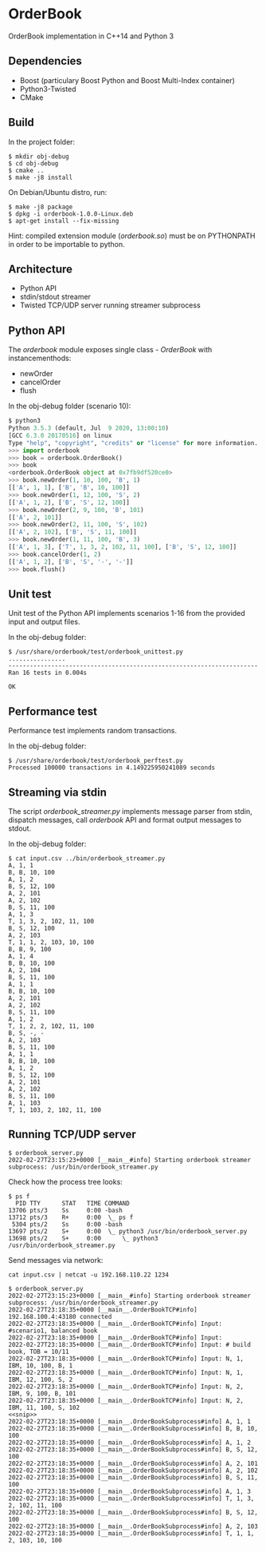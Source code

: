 # OrderBook
OrderBook implementation in C++14 and Python 3

## Dependencies

* Boost (particulary Boost Python and Boost Multi-Index container)
* Python3-Twisted
* CMake

## Build

In the project folder:
```
$ mkdir obj-debug
$ cd obj-debug
$ cmake ..
$ make -j8 install
```
On Debian/Ubuntu distro, run:
```
$ make -j8 package
$ dpkg -i orderbook-1.0.0-Linux.deb
$ apt-get install --fix-missing
```

Hint: compiled extension module (_orderbook.so_) must be on PYTHONPATH in order to be importable to python.


## Architecture
* Python API
* stdin/stdout streamer
* Twisted TCP/UDP server running streamer subprocess

## Python API
The _orderbook_ module exposes single class - _OrderBook_ with instancementhods:
 * newOrder
 * cancelOrder
 * flush

In the obj-debug folder (scenario 10):
```python
$ python3
Python 3.5.3 (default, Jul  9 2020, 13:00:10) 
[GCC 6.3.0 20170516] on linux
Type "help", "copyright", "credits" or "license" for more information.
>>> import orderbook
>>> book = orderbook.OrderBook()
>>> book
<orderbook.OrderBook object at 0x7fb9df520ce0>
>>> book.newOrder(1, 10, 100, 'B', 1)
[['A', 1, 1], ['B', 'B', 10, 100]]
>>> book.newOrder(1, 12, 100, 'S', 2)
[['A', 1, 2], ['B', 'S', 12, 100]]
>>> book.newOrder(2, 9, 100, 'B', 101)
[['A', 2, 101]]
>>> book.newOrder(2, 11, 100, 'S', 102)
[['A', 2, 102], ['B', 'S', 11, 100]]
>>> book.newOrder(1, 11, 100, 'B', 3)
[['A', 1, 3], ['T', 1, 3, 2, 102, 11, 100], ['B', 'S', 12, 100]]
>>> book.cancelOrder(1, 2)
[['A', 1, 2], ['B', 'S', '-', '-']]
>>> book.flush()
```

## Unit test
Unit test of the Python API implements scenarios 1-16 from the provided input and output files.

In the obj-debug folder:

```
$ /usr/share/orderbook/test/orderbook_unittest.py
................
----------------------------------------------------------------------
Ran 16 tests in 0.004s

OK
```

## Performance test
Performance test implements random transactions.

In the obj-debug folder:

```
$ /usr/share/orderbook/test/orderbook_perftest.py 
Processed 100000 transactions in 4.149225950241089 seconds
```

## Streaming via stdin
The script _orderbook_streamer.py_ implements message parser from stdin, dispatch messages, call _orderbook_ API and format output messages to stdout.

In the obj-debug folder:
```
$ cat input.csv ../bin/orderbook_streamer.py
A, 1, 1
B, B, 10, 100
A, 1, 2
B, S, 12, 100
A, 2, 101
A, 2, 102
B, S, 11, 100
A, 1, 3
T, 1, 3, 2, 102, 11, 100
B, S, 12, 100
A, 2, 103
T, 1, 1, 2, 103, 10, 100
B, B, 9, 100
A, 1, 4
B, B, 10, 100
A, 2, 104
B, S, 11, 100
A, 1, 1
B, B, 10, 100
A, 2, 101
A, 2, 102
B, S, 11, 100
A, 1, 2
T, 1, 2, 2, 102, 11, 100
B, S, -, -
A, 2, 103
B, S, 11, 100
A, 1, 1
B, B, 10, 100
A, 1, 2
B, S, 12, 100
A, 2, 101
A, 2, 102
B, S, 11, 100
A, 1, 103
T, 1, 103, 2, 102, 11, 100
```

## Running TCP/UDP server
```
$ orderbook_server.py 
2022-02-27T23:15:23+0000 [__main__#info] Starting orderbook streamer subprocess: /usr/bin/orderbook_streamer.py
```

Check how the process tree looks:
```
$ ps f
  PID TTY      STAT   TIME COMMAND
13706 pts/3    Ss     0:00 -bash
13712 pts/3    R+     0:00  \_ ps f
 5304 pts/2    Ss     0:00 -bash
13697 pts/2    S+     0:00  \_ python3 /usr/bin/orderbook_server.py
13698 pts/2    S+     0:00      \_ python3 /usr/bin/orderbook_streamer.py
```

Send messages via network:
```
cat input.csv | netcat -u 192.168.110.22 1234
```

```
$ orderbook_server.py 
2022-02-27T23:15:23+0000 [__main__#info] Starting orderbook streamer subprocess: /usr/bin/orderbook_streamer.py
2022-02-27T23:18:35+0000 [__main__.OrderBookTCP#info] 192.168.100.4:43180 connected
2022-02-27T23:18:35+0000 [__main__.OrderBookTCP#info] Input: #scenario1, balanced book
2022-02-27T23:18:35+0000 [__main__.OrderBookTCP#info] Input: 
2022-02-27T23:18:35+0000 [__main__.OrderBookTCP#info] Input: # build book, TOB = 10/11
2022-02-27T23:18:35+0000 [__main__.OrderBookTCP#info] Input: N, 1, IBM, 10, 100, B, 1
2022-02-27T23:18:35+0000 [__main__.OrderBookTCP#info] Input: N, 1, IBM, 12, 100, S, 2
2022-02-27T23:18:35+0000 [__main__.OrderBookTCP#info] Input: N, 2, IBM, 9, 100, B, 101
2022-02-27T23:18:35+0000 [__main__.OrderBookTCP#info] Input: N, 2, IBM, 11, 100, S, 102
<<snip>>
2022-02-27T23:18:35+0000 [__main__.OrderBookSubprocess#info] A, 1, 1
2022-02-27T23:18:35+0000 [__main__.OrderBookSubprocess#info] B, B, 10, 100
2022-02-27T23:18:35+0000 [__main__.OrderBookSubprocess#info] A, 1, 2
2022-02-27T23:18:35+0000 [__main__.OrderBookSubprocess#info] B, S, 12, 100
2022-02-27T23:18:35+0000 [__main__.OrderBookSubprocess#info] A, 2, 101
2022-02-27T23:18:35+0000 [__main__.OrderBookSubprocess#info] A, 2, 102
2022-02-27T23:18:35+0000 [__main__.OrderBookSubprocess#info] B, S, 11, 100
2022-02-27T23:18:35+0000 [__main__.OrderBookSubprocess#info] A, 1, 3
2022-02-27T23:18:35+0000 [__main__.OrderBookSubprocess#info] T, 1, 3, 2, 102, 11, 100
2022-02-27T23:18:35+0000 [__main__.OrderBookSubprocess#info] B, S, 12, 100
2022-02-27T23:18:35+0000 [__main__.OrderBookSubprocess#info] A, 2, 103
2022-02-27T23:18:35+0000 [__main__.OrderBookSubprocess#info] T, 1, 1, 2, 103, 10, 100
```

